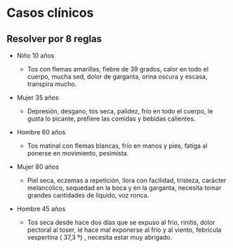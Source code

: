 # Casos clínicos
## Resolver por 8 reglas

- Niño 10 años
    - Tos con flemas amarillas, fiebre de 39 grados, calor en todo el cuerpo, mucha sed, dolor de garganta, orina oscura y escasa, transpira mucho.

- Mujer 35 años
    - Depresión, desgano, tos seca, palidez, frío en todo el cuerpo, le gusta lo picante, prefiere las comidas y bebidas calientes.

- Hombre 60 años
    - Tos matinal con flemas blancas, frío en manos y pies, fatiga al ponerse en movimiento, pesimista.

- Mujer 80 años
    - Piel seca, eczemas a repetición, llora con facilidad, tristeza, carácter melancólico,  sequedad en la boca y en la garganta, necesita tomar grandes cantidades de líquido, voz ronca.

- Hombre 45 años
    - Tos  seca desde hace dos días que se expuso al frío, rinitis, dolor pectoral al toser, le hace mal exponerse al frío y al viento, febrícula vespertina ( 37,3 º) , necesita estar muy abrigado.